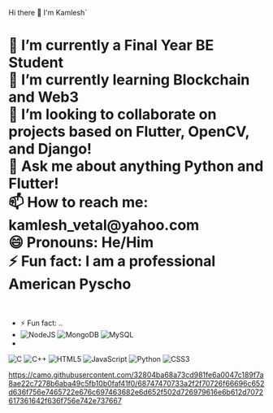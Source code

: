 Hi there 👋 I'm Kamlesh`

<h1> 
🔭 I’m currently a Final Year BE Student</br>
🌱 I’m currently learning Blockchain and Web3</br>
👯 I’m looking to collaborate on projects based on Flutter, OpenCV, and Django!</br>
💬 Ask me about anything Python and Flutter!</br>
📫 How to reach me: kamlesh_vetal@yahoo.com</br>
😄 Pronouns: He/Him</br>
⚡ Fun fact: I am a professional American Pyscho </h1></br>


- ⚡ Fun fact: ..
- ![NodeJS](https://img.shields.io/badge/node.js-6DA55F?style=for-the-badge&logo=node.js&logoColor=white) ![MongoDB](https://img.shields.io/badge/MongoDB-%234ea94b.svg?style=for-the-badge&logo=mongodb&logoColor=white) ![MySQL](https://img.shields.io/badge/mysql-%2300f.svg?style=for-the-badge&logo=mysql&logoColor=white)
- 

![C](https://img.shields.io/badge/c-%2300599C.svg?style=for-the-badge&logo=c&logoColor=white) ![C++](https://img.shields.io/badge/c++-%2300599C.svg?style=for-the-badge&logo=c%2B%2B&logoColor=white) ![HTML5](https://img.shields.io/badge/html5-%23E34F26.svg?style=for-the-badge&logo=html5&logoColor=white) ![JavaScript](https://img.shields.io/badge/javascript-%23323330.svg?style=for-the-badge&logo=javascript&logoColor=%23F7DF1E) ![Python](https://img.shields.io/badge/python-3670A0?style=for-the-badge&logo=python&logoColor=ffdd54)
![CSS3](https://img.shields.io/badge/css3-%231572B6.svg?style=for-the-badge&logo=css3&logoColor=white)

https://camo.githubusercontent.com/32804ba68a73cd981fe6a0047c189f7a8ae22c7278b6aba49c5fb10b0faf41f0/68747470733a2f2f70726f66696c652d636f756e7465722e676c697463682e6d652f502d726979616e6b612d7072617361642f636f756e742e737667
